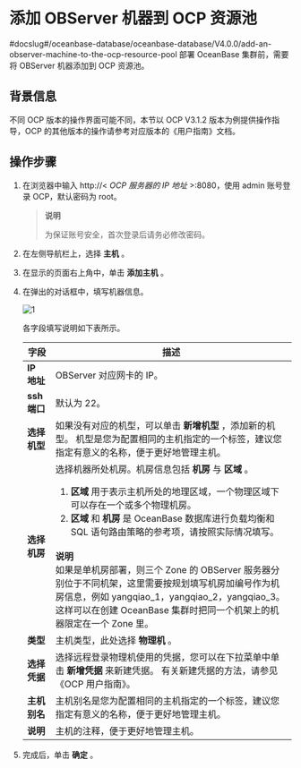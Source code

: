 # 添加 OBServer 机器到 OCP 资源池
#docslug#/oceanbase-database/oceanbase-database/V4.0.0/add-an-observer-machine-to-the-ocp-resource-pool
部署 OceanBase 集群前，需要将 OBServer 机器添加到 OCP 资源池。

## 背景信息

不同 OCP 版本的操作界面可能不同，本节以 OCP V3.1.2 版本为例提供操作指导，OCP 的其他版本的操作请参考对应版本的《用户指南》文档。

## 操作步骤

1. 在浏览器中输入 http://\< *OCP 服务器的 IP 地址* \>:8080，使用 admin 账号登录 OCP，默认密码为 root。

   > **说明**
   >
   > 为保证账号安全，首次登录后请务必修改密码。

2. 在左侧导航栏上，选择 **主机** 。

3. 在显示的页面右上角中，单击 **添加主机** 。

4. 在弹出的对话框中，填写机器信息。

   ![1](https://help-static-aliyun-doc.aliyuncs.com/assets/img/zh-CN/7331558461/p424056.png)

   各字段填写说明如下表所示。

   |   **字段**   |                                                                                                                                                                                                              **描述**                                                                                                                                                                                                              |
   |------------|----------------------------------------------------------------------------------------------------------------------------------------------------------------------------------------------------------------------------------------------------------------------------------------------------------------------------------------------------------------------------------------------------------------------------------|
   | **IP 地址**  | OBServer 对应网卡的 IP。                                                                                                                                                                                                                                                                                                                                                                                                               |
   | **ssh 端口** | 默认为 22。                                                                                                                                                                                                                                                                                                                                                                                                                          |
   | **选择机型**   | 如果没有对应的机型，可以单击 **新增机型** ，添加新的机型。 机型是您为配置相同的主机指定的一个标签，建议您指定有意义的名称，便于更好地管理主机。                                                                                                                                                                                                                                                                                                                                      |
   | **选择机房**   | 选择机器所处机房。机房信息包括 **机房** 与 **区域** 。<ol><li> **区域** 用于表示主机所处的地理区域，一个物理区域下可以存在一个或多个物理机房。</li><li> **区域** 和 **机房** 是 OceanBase 数据库进行负载均衡和 SQL 语句路由策略的参考项，请按照实际情况填写。</li></ol>  </br> **说明** </br> 如果是单机房部署，则三个 Zone 的 OBServer 服务器分别位于不同机架，这里需要按规划填写机房加编号作为机房信息，例如 yangqiao_1，yangqiao_2，yangqiao_3。这样可以在创建 OceanBase 集群时把同一个机架上的机器限定在一个 Zone 里。 |
   | **类型**     | 主机类型，此处选择 **物理机** 。                                                                                                                                                                                                                                                                                                                                                                                                              |
   | **选择凭据**   | 选择远程登录物理机使用的凭据，您可以在下拉菜单中单击 **新增凭据** 来新建凭据。 有关新建凭据的方法，请参见《OCP 用户指南》。                                                                                                                                                                                                                                                                                                                                              |
   | **主机别名**   | 主机别名是您为配置相同的主机指定的一个标签，建议您指定有意义的名称，便于更好地管理主机。                                                                                                                                                                                                                                                                                                                                                                                     |
   | **说明**     | 主机的注释，便于更好地管理主机。                                                                                                                                                                                                                                                                                                                                                                                                                 |

5. 完成后，单击 **确定** 。
